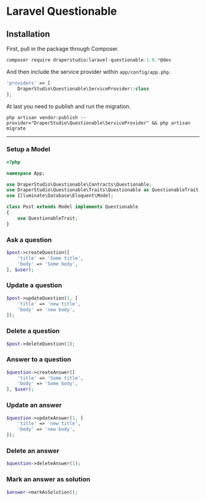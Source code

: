 # Laravel Questionable

## Installation

First, pull in the package through Composer.

```js
composer require draperstudio/laravel-questionable:1.0.*@dev
```

And then include the service provider within `app/config/app.php`.

```php
'providers' => [
    DraperStudio\Questionable\ServiceProvider::class
];
```

At last you need to publish and run the migration.
```
php artisan vendor:publish --provider="DraperStudio\Questionable\ServiceProvider" && php artisan migrate
```

-----

### Setup a Model
```php
<?php

namespace App;

use DraperStudio\Questionable\Contracts\Questionable;
use DraperStudio\Questionable\Traits\Questionable as QuestionableTrait;
use Illuminate\Database\Eloquent\Model;

class Post extends Model implements Questionable
{
    use QuestionableTrait;
}
```

### Ask a question
```php
$post->createQuestion([
    'title' => 'Some title',
    'body' => 'Some body',
], $user);
```

### Update a question
```php
$post->updateQuestion(1, [
    'title' => 'new title',
    'body' => 'new body',
]);
```

### Delete a question
```php
$post->deleteQuestion(1);
```

### Answer to a question
```php
$question->createAnswer([
    'title' => 'Some title',
    'body' => 'Some body',
], $user);
```

### Update an answer
```php
$question->updateAnswer(1, [
    'title' => 'new title',
    'body' => 'new body',
]);
```

### Delete an answer
```php
$question->deleteAnswer(1);
```

### Mark an answer as solution
```php
$answer->markAsSolution();
```

